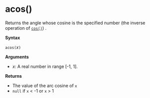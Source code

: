 # acos()

Returns the angle whose cosine is the specified number (the inverse operation of [`cos()`](cosfunction.md)) .

**Syntax**

`acos(`*x*`)`

**Arguments**

* *x*: A real number in range [-1, 1].

**Returns**

* The value of the arc cosine of `x`
* `null` if `x` < -1 or `x` > 1